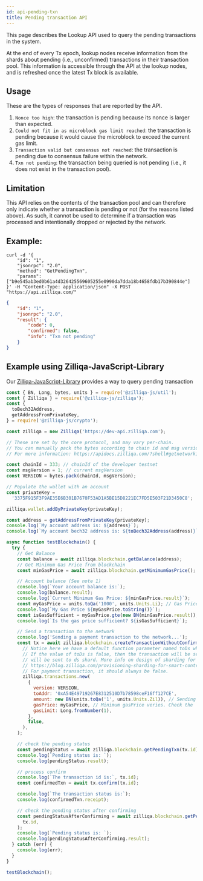 ```yaml
---
id: api-pending-txn
title: Pending transaction API
---
```


This page describes the Lookup API used to query the pending transactions in the system.

At the end of every Tx epoch, lookup nodes receive information from the shards about pending (i.e., unconfirmed) transactions in their transaction pool. This information is accessible through the API at the lookup nodes, and is refreshed once the latest Tx block is available.

## Usage

These are the types of responses that are reported by the API.

1. `Nonce too high`: the transaction is pending because its nonce is larger than expected.
2. `Could not fit in as microblock gas limit reached`: the transaction is pending because it would cause the microblock to exceed the current gas limit.
3. `Transaction valid but consensus not reached`: the transaction is pending due to consensus failure within the network.
4. `Txn not pending`: the transaction being queried is not pending (i.e., it does not exist in the transaction pool).

## Limitation

This API relies on the contents of the transaction pool and can therefore only indicate whether a transaction is pending or not (for the reasons listed above). As such, it cannot be used to determine if a transaction was processed and intentionally dropped or rejected by the network.

## Example:

```shell
curl -d '{
    "id": "1",
    "jsonrpc": "2.0",
    "method": "GetPendingTxn",
    "params": ["b9e545ab3ed0b61a4d326425569605255e0990da7dda18b4658fdb17b390844e"]
}' -H "Content-Type: application/json" -X POST "https://api.zilliqa.com/"
```

```json
{
    "id": "1",
    "jsonrpc": "2.0",
    "result": {
        "code": 0,
        "confirmed": false,
        "info": "Txn not pending"
    }
}
```

## Example using Zilliqa-JavaScript-Library

Our [Zilliqa-JavaScript-Library](https://github.com/Zilliqa/Zilliqa-JavaScript-Library) provides a way to query pending transaction

```js
const { BN, Long, bytes, units } = require('@zilliqa-js/util');
const { Zilliqa } = require('@zilliqa-js/zilliqa');
const {
  toBech32Address,
  getAddressFromPrivateKey,
} = require('@zilliqa-js/crypto');

const zilliqa = new Zilliqa('https://dev-api.zilliqa.com');

// These are set by the core protocol, and may vary per-chain.
// You can manually pack the bytes according to chain id and msg version.
// For more information: https://apidocs.zilliqa.com/?shell#getnetworkid

const chainId = 333; // chainId of the developer testnet
const msgVersion = 1; // current msgVersion
const VERSION = bytes.pack(chainId, msgVersion);

// Populate the wallet with an account
const privateKey =
  '3375F915F3F9AE35E6B301B7670F53AD1A5BE15D8221EC7FD5E503F21D3450C8';

zilliqa.wallet.addByPrivateKey(privateKey);

const address = getAddressFromPrivateKey(privateKey);
console.log(`My account address is: ${address}`);
console.log(`My account bech32 address is: ${toBech32Address(address)}`);

async function testBlockchain() {
  try {
    // Get Balance
    const balance = await zilliqa.blockchain.getBalance(address);
    // Get Minimum Gas Price from blockchain
    const minGasPrice = await zilliqa.blockchain.getMinimumGasPrice();

    // Account balance (See note 1)
    console.log(`Your account balance is:`);
    console.log(balance.result);
    console.log(`Current Minimum Gas Price: ${minGasPrice.result}`);
    const myGasPrice = units.toQa('1000', units.Units.Li); // Gas Price that will be used by all transactions
    console.log(`My Gas Price ${myGasPrice.toString()}`);
    const isGasSufficient = myGasPrice.gte(new BN(minGasPrice.result)); // Checks if your gas price is less than the minimum gas price
    console.log(`Is the gas price sufficient? ${isGasSufficient}`);

    // Send a transaction to the network
    console.log('Sending a payment transaction to the network...');
    const tx = await zilliqa.blockchain.createTransactionWithoutConfirm(
      // Notice here we have a default function parameter named toDs which means the priority of the transaction.
      // If the value of toDs is false, then the transaction will be sent to a normal shard, otherwise, the transaction.
      // will be sent to ds shard. More info on design of sharding for smart contract can be found in.
      // https://blog.zilliqa.com/provisioning-sharding-for-smart-contracts-a-design-for-zilliqa-cd8d012ee735.
      // For payment transaction, it should always be false.
      zilliqa.transactions.new(
        {
          version: VERSION,
          toAddr: '0xA54E49719267E8312510D7b78598ceF16ff127CE',
          amount: new BN(units.toQa('1', units.Units.Zil)), // Sending an amount in Zil (1) and converting the amount to Qa
          gasPrice: myGasPrice, // Minimum gasPrice veries. Check the `GetMinimumGasPrice` on the blockchain
          gasLimit: Long.fromNumber(1),
        },
        false,
      ),
    );

    // check the pending status
    const pendingStatus = await zilliqa.blockchain.getPendingTxn(tx.id);
    console.log(`Pending status is: `);
    console.log(pendingStatus.result);

    // process confirm
    console.log(`The transaction id is:`, tx.id);
    const confirmedTxn = await tx.confirm(tx.id);

    console.log(`The transaction status is:`);
    console.log(confirmedTxn.receipt);

    // check the pending status after confirming
    const pendingStatusAfterConfirming = await zilliqa.blockchain.getPendingTxn(
      tx.id,
    );
    console.log(`Pending status is: `);
    console.log(pendingStatusAfterConfirming.result);
  } catch (err) {
    console.log(err);
  }
}

testBlockchain();
```
